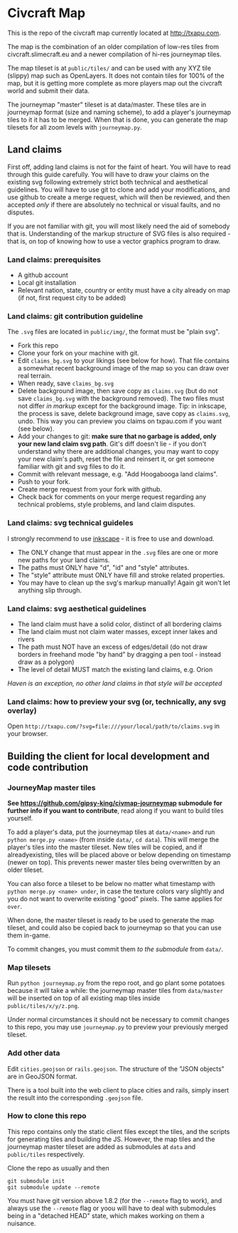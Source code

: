 Civcraft Map
============

This is the repo of the civcraft map currently located at http://txapu.com.

The map is the combination of an older compilation of low-res tiles from civcraft.slimecraft.eu and a newer compilation of hi-res journeymap tiles.

The map tileset is at `public/tiles/` and can be used with any XYZ tile (slippy) map such as OpenLayers. It does not contain tiles for 100% of the map, but it is getting more complete as more players map out the civcraft world and submit their data.

The journeymap "master" tileset is at data/master. These tiles are in journeymap format (size and naming scheme), to add a player's journeymap tiles to it it has to be merged. When that is done, you can generate the map tilesets for all zoom levels with `journeymap.py`.

## Land claims

First off, adding land claims is not for the faint of heart. You will have to read through this guide carefully. You will have to draw your claims on the existing svg following extremely strict both technical and aesthetical guidelines. You will have to use git to clone and add your modifications, and use github to create a merge request, which will then be reviewed, and then accepted *only* if there are absolutely no technical or visual faults, and no disputes.

If you are not familiar with git, you will most likely need the aid of somebody that is. Understanding of the markup structure of SVG files is also required - that is, on top of knowing how to use a vector graphics program to draw.

### Land claims: prerequisites

* A github account
* Local git installation
* Relevant nation, state, country or entity must have a city already on map (if not, first request city to be added)

### Land claims: git contribution guideline

The `.svg` files are located in `public/img/`, the format must be "plain svg".

* Fork this repo
* Clone your fork on your machine with git.
* Edit `claims_bg.svg` to your likings (see below for how). That file contains a somewhat recent background image of the map so you can draw over real terrain.
* When ready, save `claims_bg.svg`
* Delete background image, then save copy as `claims.svg` (but do not save `claims_bg.svg` with the background removed). The two files must not differ *in markup* except for the background image. Tip: in inkscape, the process is save, delete background image, save copy as `claims.svg`, undo. This way you can preview you claims on txpau.com if you want (see below).
* Add your changes to git: **make sure that no garbage is added, only your new land claim svg path**. Git's diff doesn't lie - if you don't understand why there are additional changes, you may want to copy your new claim's path, reset the file and reinsert it, or get someone familiar with git and svg files to do it.
* Commit with relevant message, e.g. "Add Hoogabooga land claims".
* Push to your fork.
* Create merge request from your fork with github.
* Check back for comments on your merge request regarding any technical problems, style problems, and land claim disputes.

### Land claims: svg technical guideles

I strongly recommend to use [inkscape](https://inkscape.org/) - it is free to use and download.

* The ONLY change that must appear in the `.svg` files are one or more new paths for your land claims.
* The paths must ONLY have "d", "id" and "style" attributes.
* The "style" attribute must ONLY have fill and stroke related properties.
* You may have to clean up the svg's markup manually! Again git won't let anything slip through.

### Land claims: svg aesthetical guidelines

* The land claim must have a solid color, distinct of all bordering claims
* The land claim must not claim water masses, except inner lakes and rivers
* The path must NOT have an excess of edges/detail (do not draw borders in freehand mode "by hand" by dragging a pen tool - instead draw as a polygon)
* The level of detail MUST match the existing land claims, e.g. Orion

*Haven is an exception, no other land claims in that style will be accepted*

### Land claims: how to preview your svg (or, technically, any svg overlay)

Open `http://txapu.com/?svg=file:///your/local/path/to/claims.svg` in your browser.

## Building the client for local development and code contribution

### JourneyMap master tiles

**See https://github.com/gipsy-king/civmap-journeymap submodule for further info if you want to contribute**, read along if you want to build tiles yourself.

To add a player's data, put the journeymap tiles at `data/<name>` and run `python merge.py <name>` (from inside `data/`, `cd data`). This will merge the player's tiles into the master tileset. New tiles will be copied, and if alreadyexisting, tiles will be placed above or below depending on timestamp (newer on top). This prevents newer master tiles being overwritten by an older tileset.

You can also force a tileset to be below no matter what timestamp with `python merge.py <name> under`, in case the texture colors vary slightly and you do not want to overwrite existing "good" pixels. The same applies for `over`.

When done, the master tileset is ready to be used to generate the map tileset, and could also be copied back to journeymap so that you can use them in-game.

To commit changes, you must commit them *to the submodule* from `data/`.

### Map tilesets

Run `python journeymap.py` from the repo root, and go plant some potatoes because it will take a while: the journeymap master tiles from `data/master` will be inserted on top of all existing map tiles inside `public/tiles/x/y/z.png`.

Under normal circumstances it should not be necessary to commit changes to this repo, you may use `journeymap.py` to preview your previously merged tileset.

### Add other data

Edit `cities.geojson` or `rails.geojson`. The structure of the "JSON objects" are in GeoJSON format.

There is a tool built into the web client to place cities and rails, simply insert the result into the corresponding `.geojson` file.

### How to clone this repo

This repo contains only the static client files except the tiles, and the scripts for generating tiles and building the JS. However, the map tiles and the journeymap master tileset are added as submodules at `data` and `public/tiles` respectively.

Clone the repo as usually and then

    git submodule init
    git submodule update --remote

You must have git version above 1.8.2 (for the `--remote` flag to work), and always use the `--remote` flag or yoou will have to deal with submodules being in a "detached HEAD" state, which makes working on them a nuisance.
